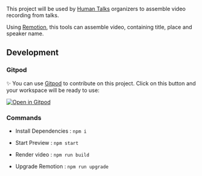 This project will be used by [Human Talks](https://humantalks.com/) organizers to assemble video recording from talks.

Using [Remotion](https://www.remotion.dev/), this tools can assemble video, containing title, place and speaker name.


## Development

### Gitpod 

✨ You can use [Gitpod](https://gitpod.io) to contribute on this project. Click on this button and your workspace will be ready to use: 

[![Open in Gitpod](https://gitpod.io/button/open-in-gitpod.svg)](https://gitpod.io/#https://github.com/Human-Talks/human-talks-assemble-video)   

### Commands

- Install Dependencies : `npm i`

- Start Preview : `npm start`

- Render video : `npm run build`

- Upgrade Remotion : `npm run upgrade`
